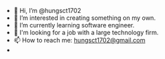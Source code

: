 - 👋 Hi, I’m @hungsct1702
- 👀 I’m interested in creating something on my own.
- 🌱 I’m currently learning software engineer.
- 💞️ I'm looking for a job with a large technology firm.
- 📫 How to reach me: hungsct1702@gmail.com
- 

<!---
hungsct1702/hungsct1702 is a ✨ special ✨ repository because its `README.md` (this file) appears on your GitHub profile.
You can click the Preview link to take a look at your changes.
--->
